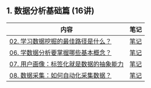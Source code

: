 ## 1. 数据分析基础篇 (16讲)

内容 | 笔记
---|---
[02. 学习数据挖掘的最佳路径是什么？](https://time.geekbang.org/column/article/73397) | [笔记](https://github.com/mantoujiaozi/Learning/blob/master/tool/analysis/study/%E6%95%B0%E6%8D%AE%E5%88%86%E6%9E%90%E5%AE%9E%E6%88%9845%E8%AE%B2_%E6%9E%81%E5%AE%A2%E6%97%B6%E9%97%B4/content/02.md)
[06. 学数据分析要掌握哪些基本概念？](https://time.geekbang.org/column/article/74612) | [笔记](https://github.com/mantoujiaozi/Learning/blob/master/tool/analysis/study/%E6%95%B0%E6%8D%AE%E5%88%86%E6%9E%90%E5%AE%9E%E6%88%9845%E8%AE%B2_%E6%9E%81%E5%AE%A2%E6%97%B6%E9%97%B4/content/06.md)
[07. 用户画像：标签化就是数据的抽象能力](https://time.geekbang.org/column/article/74612) | [笔记](https://github.com/mantoujiaozi/Learning/blob/master/tool/analysis/study/%E6%95%B0%E6%8D%AE%E5%88%86%E6%9E%90%E5%AE%9E%E6%88%9845%E8%AE%B2_%E6%9E%81%E5%AE%A2%E6%97%B6%E9%97%B4/content/07.md)
[08. 数据采集：如何自动化采集数据？](https://time.geekbang.org/column/article/75463) | [笔记](https://github.com/mantoujiaozi/Learning/blob/master/tool/analysis/study/%E6%95%B0%E6%8D%AE%E5%88%86%E6%9E%90%E5%AE%9E%E6%88%9845%E8%AE%B2_%E6%9E%81%E5%AE%A2%E6%97%B6%E9%97%B4/content/08.md)


